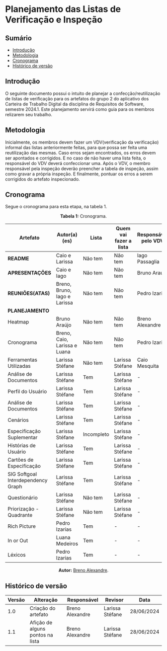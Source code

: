 # Planejamento das Listas de Verificação e Inspeção

## Sumário
* [Introdução](#Introdução)
* [Metodologia](#Metodologia)
* [Cronograma](#Cronograma)
* [Histórico de versão](#Histórico-de-versão)

## Introdução

O seguinte documento possui o intuito de planejar a confecção/reutilização de listas de verificação para os artefatos do grupo 2 do aplicativo dos Carteira de Trabalho Digital da disciplina de Requisitos de Software, semestre 2024.1. Este planejamento servirá como guia para os membros relizarem seu trabalho.

## Metodologia

Inicialmente, os membros devem fazer um VDV(verificação da verificação) informal das listas anteriormente feitas, para que possa ser feita uma reutilização das mesmas. Caso erros sejam encontrados, os erros devem ser apontados e corrigidos. E no caso de não haver uma lista feita, o responsável do VDV deverá confeccionar uma.
Após o VDV, o membro responsável pela inspeção deverão preencher a tabela de inspeção, assim como gravar a própria inspeção. E finalmente, pontuar os erros a serem corrigidos do artefato inspecionado.

## Cronograma

Segue o cronograma para esta etapa, na tabela 1.

<center>

<b>Tabela 1:</b> Cronograma.

| Artefato                           | Autor(a)(es)                               | Lista      | Quem vai fazer a lista                  | Responsável pelo VDV | Inspecionador(a) | Prioridade |
| ---------------------------------- | ------------------------------------------ | ---------- | --------------------------------------- | -------------------- | ---------------- | ---------- |
| **README**                         | Caio e Larissa                             | Não tem    | Não tem                                 | Iago Passaglia       | Luana Medeiros   | Baixa      |
| **APRESENTAÇÕES**                  | Caio e Iago                                | Não tem    | Não tem                                 | Bruno Araújo         | Pedro Izarias    | Baixa      |
| **REUNIÕES(ATAS)**                 | Breno, Bruno, Iago e Larissa               | Não tem    | Não tem                                 | Pedro Izarias        | Caio Mesquita    | Baixa      |
| **PLANEJAMENTO** | | | | | | |
| Heatmap                            | Bruno Araújo                               | Não tem    | Não tem                                 | Breno Alexandre      | Iago Passaglia   | Baixa      |
| Cronograma                         | Breno, Caio, Larissa e Luana               | Não tem    | Não tem                                 | Pedro Izarias        | Bruno Araújo     | Baixa      |
| Ferramentas Utilizadas             | Larissa Stéfane                            | Não tem    | Larissa Stéfane                                 | Caio Mesquita        | Breno Alexandre  | Baixa      |
| Análise de Documentos              | Larissa Stéfane                            | Tem        | Larissa Stéfane                         |     -                | -                | Alta       |
| Perfil do Usuário                  | Larissa Stéfane                            | Tem        | Larissa Stéfane                         |     -                | -                | Alta       | 
| Análise de Documentos              | Larissa Stéfane                            | Tem        | Larissa Stéfane                         |     -                | -                | Alta       |
| Cenários                           | Larissa Stéfane                            | Tem        | Larissa Stéfane                         |     -                | -                | Alta       |
| Especificação Suplementar          | Larissa Stéfane                            | Incompleto | Larissa Stéfane                         |     -                | -                | Alta       |
| Histórias de Usuário               | Larissa Stéfane                            | Tem        | Larissa Stéfane                         |     -                | -                | Alta       |
| Cartões de Especificação           | Larissa Stéfane                            | Tem        | Larissa Stéfane                         |     -                | -                | Alta       |
| SIG Softgoal Interdependency Graph | Larissa Stéfane                            | Tem        | Larissa Stéfane                         |     -                | -                | Alta       |
| Questionário                       | Larissa Stéfane                            | Não tem    | Larissa Stéfane                         |     -                | -                | Média      |
| Priorização - Quadrante            | Larissa Stéfane                            | Não tem    | Larissa Stéfane                         |     -                | -                | Média      |
| Rich Picture                       | Pedro Izarias                              | Tem        |     -                                   |     -                | Pedro Izarias    | Baixa      |
| In or Out                          | Luana Medeiros                             | Tem        |    -                                    |    -                 | Pedro Izarias    | Baixa      |
| Léxicos                            | Pedro Izarias                              |  Tem       |    -                                    |    -                 | Pedro Izarias    | Baixa      |


<b>Autor:</b> <a href="https://github.com/brenoalexandre0">Breno Alexandre</a>.

</center>

## Histórico de versão

| Versão | Alteração                           | Responsável     | Revisor         | Data       |
| ------ | ----------------------------------- | --------------- | --------------- | ---------- |
| 1.0    | Criação do artefato                 | Breno Alexandre | Larissa Stéfane | 28/06/2024 |
| 1.1    | Afição de alguns pontos na lista    | Breno Alexandre | Larissa Stéfane | 28/06/2024 |
